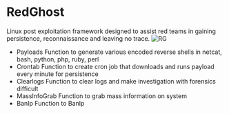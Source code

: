 # RedGhost
Linux post exploitation framework designed to assist red teams in gaining persistence, reconnaissance and leaving no trace. 
![RG](https://user-images.githubusercontent.com/44454186/59882540-05096e80-93a2-11e9-8886-1bacd91b45dc.PNG)
- Payloads
Function to generate various encoded reverse shells in
netcat, bash, python, php, ruby, perl
- Crontab
Function to create cron job that downloads and runs payload every minute for persistence
- Clearlogs
Function to clear logs and make investigation with forensics difficult
- MassInfoGrab
Function to grab mass information on system
- BanIp
Function to BanIp
